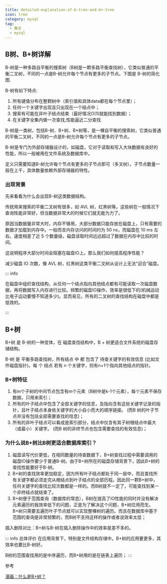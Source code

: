 ```yaml
---
title: detailed-explanation-of-b-tree-and-b+-tree
icon: tree
category: mysql
tag:
  - 集合
  - mysql
---
```


## B树、B+树详解

B-树是一种多路自平衡的搜索树（B树是一颗多路平衡查找树），它类似普通的平衡二叉树，不同的一点是B-树允许每个节点有更多的子节点。下图是 B-树的简化图.

[](./img/b树.png)

B-树有如下特点:

1. 所有键值分布在整颗树中（索引值和具体data都在每个节点里）；
2. 任何一个关键字出现且只出现在一个结点中；
3. 搜索有可能在非叶子结点结束（最好情况O(1)就能找到数据）；
4. 在关键字全集内做一次查找,性能逼近二分查找

B-树是一类树，包括B-树、B+树、B*树等，是一棵自平衡的搜索树，它类似普通的平衡二叉树，不同的一点是B-树允许每个节点有更多的子节点。

B-树是专门为外部存储器设计的，如磁盘，它对于读取和写入大块数据有良好的性能，所以一般被用在文件系统及数据库中。

定义只需要知道B-树允许每个节点有更多的子节点即可（多叉树）。子节点数量一般在上千，具体数量依赖外部存储器的特性。

### 出现背景

先来看看为什么会出现B-树这类数据结构。

传统用来搜索的平衡二叉树有很多，如 AVL 树，红黑树等。这些树在一般情况下查询性能非常好，但当数据非常大的时候它们就无能为力了。

原因当数据量非常大时，内存不够用，大部分数据只能存放在磁盘上，只有需要的数据才加载到内存中。一般而言内存访问的时间约为 50 ns，而磁盘在 10 ms 左右。速度相差了近 5 个数量级，磁盘读取时间远远超过了数据在内存中比较的时间。

这说明程序大部分时间会阻塞在磁盘IO上。那么我们如何提高程序性能？

减少磁盘 IO 次数，像 AVL 树，红黑树这类平衡二叉树从设计上无法“迎合”磁盘。

::: info 

在磁盘中组织查找结构，从任何一个结点指向其他结点都有可能读取一次磁盘数据，再将数据写入内存进行比较。频繁的磁盘IO操作，效率是很低下的(机械运动比电子运动要慢不知道多少)。显而易见，所有的二叉树的查找结构在磁盘中都是低效的。

:::

## B+树

B+树 是 B-树的一种变体，在 磁盘查找结构中，B + 树更适合文件系统的磁盘存储结构。

B-树 是 平衡多路查找树，所有结点 中 都 包含了 待查关键字的有效信息 (比如文件磁盘指针)。每 个 结点 若有 n 个关键字，则有n+1个指向其他结点的指针。

### B+树特征

1. 有m个子树的中间节点包含有m个元素（B树中是k-1个元素），每个元素不保存数据，只用来索引；
2. 所有的叶子结点中包含了全部关键字的信息，及指向含有这些关键字记录的指针，且叶子结点本身依关键字的大小自小而大的顺序链接。 (而B 树的叶子节点并没有包括全部需要查找的信息)；
3. 所有的非叶子结点可以看成是索引部分，结点中仅含有其子树根结点中最大（或最小）关键字。 (而B 树的非终节点也包含需要查找的有效信息)；

### 为什么说B+树比B树更适合数据库索引？

1. 磁盘读写代价更低，在相同数量的待查数据下，B+树查找过程中需要调用的磁盘IO操作要少于普通B-树。由于B+树所在的磁盘存储背景下，因此B+树的查找性能要好于B-树。
2. B+树的查找效率更加稳定，因为所有叶子结点都处于同一层中，而且查找所有关键字都必须走完从根结点到叶子结点的全部历程。因此同一颗B+树中，任何关键字的查找比较次数都是一样的。而B树就不一定了，可能查找到某一个非终结点就结束了。
3. B+树便于范围查询（数据库的常态），B树在提高了IO性能的同时并没有解决元素遍历的我效率低下的问题，正是为了解决这个问题，B+树应用而生。B+树只需要去遍历叶子节点就可以实现整棵树的遍历。而且在数据库中基于范围的查询是非常频繁的，而B树不支持这样的操作或者说效率太低；

插入删除对比：B+树与B-树在插入删除操作中的效率是差不多的。

::: info 总体评价
在应用背景下，特别是文件结构存储中。B+树的应用要更多，其效率也要比B-树好。

B树的范围查找用的是中序遍历，而B+树用的是在链表上遍历；
:::

参考

[漫画：什么是B+树？](https://zhuanlan.zhihu.com/p/54102723)

